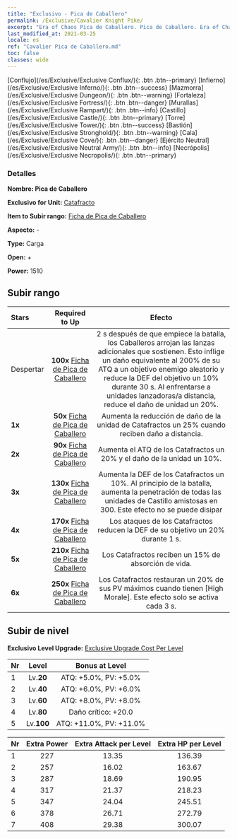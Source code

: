 ```yaml
---
title: "Exclusivo - Pica de Caballero"
permalink: /Exclusive/Cavalier Knight Pike/
excerpt: "Era of Chaos Pica de Caballero. Pica de Caballero. Era of Chaos Exclusivo Pica de Caballero. Catafracto Exclusivo."
last_modified_at: 2021-03-25
locale: es
ref: "Cavalier Pica de Caballero.md"
toc: false
classes: wide
---
```

 [Conflujo](/es/Exclusive/Exclusive Conflux/){: .btn .btn--primary} [Infierno](/es/Exclusive/Exclusive Inferno/){: .btn .btn--success} [Mazmorra](/es/Exclusive/Exclusive Dungeon/){: .btn .btn--warning} [Fortaleza](/es/Exclusive/Exclusive Fortress/){: .btn .btn--danger} [Murallas](/es/Exclusive/Exclusive Rampart/){: .btn .btn--info} [Castillo](/es/Exclusive/Exclusive Castle/){: .btn .btn--primary} [Torre](/es/Exclusive/Exclusive Tower/){: .btn .btn--success} [Bastión](/es/Exclusive/Exclusive Stronghold/){: .btn .btn--warning} [Cala](/es/Exclusive/Exclusive Cove/){: .btn .btn--danger} [Ejército Neutral](/es/Exclusive/Exclusive Neutral Army/){: .btn .btn--info} [Necrópolis](/es/Exclusive/Exclusive Necropolis/){: .btn .btn--primary} 

### Detalles
 **Nombre: Pica de Caballero** 

 **Exclusivo for Unit:** [Catafracto](/es/units/Cavalier/) 

 **Item to Subir rango:** [Ficha de Pica de Caballero](/es/Items/con_916/)

 **Aspecto:** -

 **Type:** Carga

 **Open:** +

 **Power:** 1510

## Subir rango

  |     Stars    |  Required to Up | Efecto |
  |:-------------|:---------------:|:---------------:|
  |  Despertar  | **100x** [Ficha de Pica de Caballero](/es/Items/con_916/) | <Jabalina sofocante> 2 s después de que empiece la batalla, los Caballeros arrojan las lanzas adicionales que sostienen. Esto inflige un daño equivalente al 200% de su ATQ a un objetivo enemigo aleatorio y reduce la DEF del objetivo un 10% durante 30 s. Al enfrentarse a unidades lanzadoras/a distancia, reduce el daño de unidad un 20%. |
  | **1x** <i class="fas fa-star"/> | **50x** [Ficha de Pica de Caballero](/es/Items/con_916/) | Aumenta la reducción de daño de la unidad de Catafractos un 25% cuando reciben daño a distancia. |
  | **2x** <i class="fas fa-star"/> | **90x** [Ficha de Pica de Caballero](/es/Items/con_916/) | Aumenta el ATQ de los Catafractos un 20% y el daño de la unidad un 10%. |
  | **3x** <i class="fas fa-star"/> | **130x** [Ficha de Pica de Caballero](/es/Items/con_916/) | Aumenta la DEF de los Catafractos un 10%. Al principio de la batalla, aumenta la penetración de todas las unidades de Castillo amistosas en 300. Este efecto no se puede disipar |
  | **4x** <i class="fas fa-star"/> | **170x** [Ficha de Pica de Caballero](/es/Items/con_916/) | Los ataques de los Catafractos reducen la DEF de su objetivo un 20% durante 1 s. |
  | **5x** <i class="fas fa-star"/> | **210x** [Ficha de Pica de Caballero](/es/Items/con_916/) | Los Catafractos reciben un 15% de absorción de vida. |
  | **6x** <i class="fas fa-star"/> | **250x** [Ficha de Pica de Caballero](/es/Items/con_916/) | Los Catafractos restauran un 20% de sus PV máximos cuando tienen [High Morale]. Este efecto solo se activa cada 3 s. |


## Subir de nivel
 **Exclusivo Level Upgrade:** [Exclusive Upgrade Cost Per Level](/Exclusive/ExclusiveUpgradeCostPerLevel/)

  |  Nr  |   Level  | Bonus at Level |
  |:-----|:--------:|:--------------:|
  | 1 | Lv.**20** | ATQ: +5.0%, PV: +5.0% |
  | 2 | Lv.**40** | ATQ: +6.0%, PV: +6.0% |
  | 3 | Lv.**60** | ATQ: +8.0%, PV: +8.0% |
  | 4 | Lv.**80** | Daño crítico: +20.0 |
  | 5 | Lv.**100** | ATQ: +11.0%, PV: +11.0% |


  |  Nr  |  Extra Power | Extra Attack per Level | Extra HP per Level |
  |:-----|:--------:|:--------:|:--------:|
  | 1 | 227 | 13.35 | 136.39 |
  | 2 | 257 | 16.02 | 163.67 |
  | 3 | 287 | 18.69 | 190.95 |
  | 4 | 317 | 21.37 | 218.23 |
  | 5 | 347 | 24.04 | 245.51 |
  | 6 | 378 | 26.71 | 272.79 |
  | 7 | 408 | 29.38 | 300.07 |


